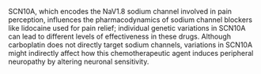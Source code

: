 SCN10A, which encodes the NaV1.8 sodium channel involved in pain perception, influences the pharmacodynamics of sodium channel blockers like lidocaine used for pain relief; individual genetic variations in SCN10A can lead to different levels of effectiveness in these drugs. Although carboplatin does not directly target sodium channels, variations in SCN10A might indirectly affect how this chemotherapeutic agent induces peripheral neuropathy by altering neuronal sensitivity.